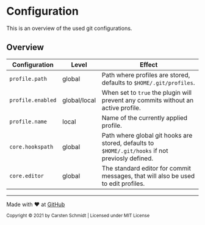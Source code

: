 # Configuration
This is an overview of the used git configurations.

## Overview

Configuration | Level | Effect
------------- | ----- | ------
`profile.path` | global | Path where profiles are stored, defaults to `$HOME/.git/profiles`.  
`profile.enabled` | global/local | When set to `true` the plugin will prevent any commits without an active profile.
`profile.name` | local | Name of the currently applied profile.
`core.hookspath` | global | Path where global git hooks are stored, defaults to `$HOME/.git/hooks` if not previosly defined.
`core.editor` | global | The standard editor for commit messages, that will also be used to edit profiles.

---

Made with :heart: at [GitHub](https://github.com/jazzschmidt/git-profile)

<small>Copyright © 2021 by Carsten Schmidt | Licensed under MIT License</small>
